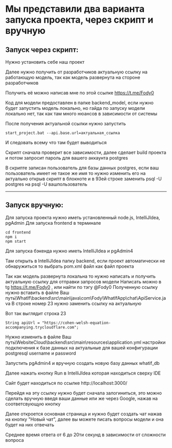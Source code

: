 # Мы представили два варианта запуска проекта, через скрипт и вручную

## Запуск через скрипт:

Нужно установить себе наш проект

Далее нужно получить от разработчиков актуальную ссылку на работающую модель, так как модель развернута на стороне разработчиков

Получить её можно написав мне по этой ссылке https://t.me/Fody0

Код для модели предоставлен в папке backend_model, если нужно будет запустить модель локально, но гайда по запуску модели локально нет, так как там много нюансов в зависимости от системы

После получения актуальной ссылки нужно запустить 
```
start_project.bat --api.base.url=актуальная_ссылка
```
И следовать всему что там будет выводиться

Скрипт сначала проверит все зависимости, далее сделает build проекта и потом запросит пароль для вашего аккаунта postgres

В скрипте записан пользователь для базы данных postgres, если ваш пользователь имеет не такое же имя то нужно изменить его на актуально открыв скрипт в блокноте и в 93ей строке заменить psql -U postgres на psql -U вашпользователь

---

## Запуск вручную:

Для запуска проекта нужно иметь установленный node.js, IntelliJIdea, pgAdmin
Для запуска frontend в терминале

```
cd frontend
npm i
npm start
```



Для запуска бэкенда нужно иметь IntelliJIdea и pgAdmin4

Там открыть в IntelliJIdea папку backend, если проект автоматически не обнаружиться то выбрать pom.xml файл как файл проекта

Так как модель развернута локальна то нужно написать и получить актуальную ссылку для отправки запросов модели
Написать можно в tg https://t.me/Fody0 , или найти по тэгу @Fody0
Полученную ссылку нужно вставить в файле
Ваш путь\WhatIf\backend\src\main\java\com\Fody\WhatIfApp\chat\ApiService.java
В строке номер 23 нужно заменить ссылку на актуальную

Вот так выглядит строка 23
```
String apiUrl = "https://cohen-welsh-equation-accompanying.trycloudflare.com";
```

Нужно изменить в файле Ваш путь\WebsiteCloud\backend\src\main\resources\application.yml настройки подключения к базе данных на актуальные для вашей конфигурации postgresql
username и password

Запустить pgAdmin4 и вручную создать новую базу данных whatif_db

Далее нажать кнопку Run в IntelliJIdea которая находиться сверху IDE

Сайт будет находиться по ссылке
http://localhost:3000/

Перейдя на эту ссылку нужно будет сначала залогиниться, это можно сделать вручную введя ваши данные или же через Google, нажав на соответсвующую кнопку

Далее откроется основная страница и нужно будет создать чат нажав на кнопку "Новый чат", далее вы можете писать вопросы модели и она будет на них отвечать

Среднее время ответа от 6 до 20ти секунд в зависимости от сложности вопроса


